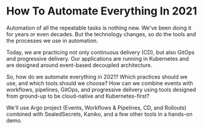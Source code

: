 # How To Automate Everything In 2021

Automation of all the repeatable tasks is nothing new. We've been doing it for years or even decades. But the technology changes, so do the tools and the processes we use in automation.

Today, we are practicing not only continuous delivery (CD), but also GitOps and progressive delivery. Our applications are running in Kubernetes and are designed around event-based decoupled architecture.

So, how do we automate everything in 2021? Which practices should we use, and which tools should we choose? How can we combine events with workflows, pipelines, GitOps, and progressive delivery using tools designed from ground-up to be cloud-native and Kubernetes-first?

We'll use Argo project (Events, Workflows & Pipelines, CD, and Rollouts) combined with SealedSecrets, Kaniko, and a few other tools in a hands-on demo.
